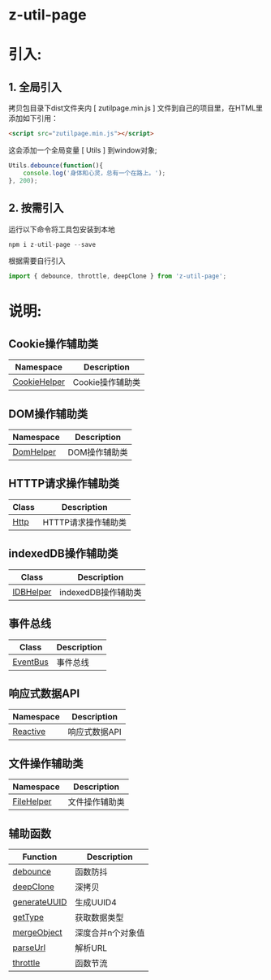 # __z-util-page__

# 引入:

## 1. 全局引入

拷贝包目录下dist文件夹内 [ zutilpage.min.js ] 文件到自己的项目里，在HTML里添加如下引用：

``` html
<script src="zutilpage.min.js"></script>
```

这会添加一个全局变量 [ Utils ] 到window对象;

``` javascript
Utils.debounce(function(){
    console.log('身体和心灵，总有一个在路上。');
}, 200);
```

## 2. 按需引入

运行以下命令将工具包安装到本地

``` javascript
npm i z-util-page --save
```

根据需要自行引入

``` javascript
import { debounce, throttle, deepClone } from 'z-util-page';
```

# 说明:

## Cookie操作辅助类

| Namespace | Description |
| ------ | ------ |
| [CookieHelper](namespaces/CookieHelper/README.md) | Cookie操作辅助类 |

## DOM操作辅助类

| Namespace | Description |
| ------ | ------ |
| [DomHelper](namespaces/DomHelper/README.md) | DOM操作辅助类 |

## HTTTP请求操作辅助类

| Class | Description |
| ------ | ------ |
| [Http](classes/Http.md) | HTTTP请求操作辅助类 |

## indexedDB操作辅助类

| Class | Description |
| ------ | ------ |
| [IDBHelper](classes/IDBHelper.md) | indexedDB操作辅助类 |

## 事件总线

| Class | Description |
| ------ | ------ |
| [EventBus](classes/EventBus.md) | 事件总线 |

## 响应式数据API

| Namespace | Description |
| ------ | ------ |
| [Reactive](namespaces/Reactive/README.md) | 响应式数据API |

## 文件操作辅助类

| Namespace | Description |
| ------ | ------ |
| [FileHelper](namespaces/FileHelper/README.md) | 文件操作辅助类 |

## 辅助函数

| Function | Description |
| ------ | ------ |
| [debounce](functions/debounce.md) | 函数防抖 |
| [deepClone](functions/deepClone.md) | 深拷贝 |
| [generateUUID](functions/generateUUID.md) | 生成UUID4 |
| [getType](functions/getType.md) | 获取数据类型 |
| [mergeObject](functions/mergeObject.md) | 深度合并n个对象值 |
| [parseUrl](functions/parseUrl.md) | 解析URL |
| [throttle](functions/throttle.md) | 函数节流 |
